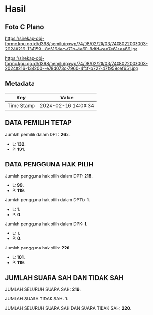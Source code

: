 # Hasil

## Foto C Plano

https://sirekap-obj-formc.kpu.go.id/d398/pemilu/ppwp/74/08/02/20/03/7408022003003-20240216-134159--8d6164ec-f71b-4e60-8dfd-cee7e614ea66.jpg

https://sirekap-obj-formc.kpu.go.id/d398/pemilu/ppwp/74/08/02/20/03/7408022003003-20240216-134200--e78d073c-7960-4f4f-b727-47f959def651.jpg


## Metadata

| Key        | Value               |
| ---------- | ------------------- |
| Time Stamp | 2024-02-16 14:00:34 |


## DATA PEMILIH TETAP

Jumlah pemilih dalam DPT: **263**.
 * L: **132**.
 * P: **131**.

## DATA PENGGUNA HAK PILIH

Jumlah pengguna hak pilih dalam DPT: **218**.
 * L: **99**.
 * P: **119**.

Jumlah pengguna hak pilih dalam DPTb: **1**.
 * L: **1**.
 * P: **0**.

Jumlah pengguna hak pilih dalam DPK: **1**.
 * L: **1**.
 * P: **0**.

Jumlah pengguna hak pilih: **220**.
 * L: **101**.
 * P: **119**.

## JUMLAH SUARA SAH DAN TIDAK SAH

JUMLAH SELURUH SUARA SAH: **219**.

JUMLAH SUARA TIDAK SAH: **1**.

JUMLAH SELURUH SUARA SAH DAN SUARA TIDAK SAH: **220**.


